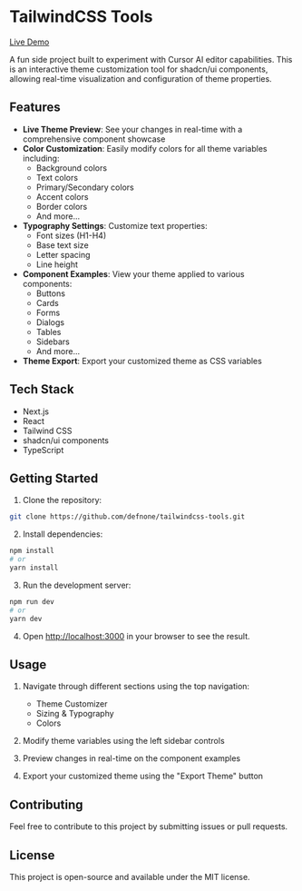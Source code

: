 # TailwindCSS Tools

[Live Demo](https://defnone.github.io/tailwindcss-tools/)


A fun side project built to experiment with Cursor AI editor capabilities. This is an interactive theme customization tool for shadcn/ui components, allowing real-time visualization and configuration of theme properties.

## Features

- **Live Theme Preview**: See your changes in real-time with a comprehensive component showcase
- **Color Customization**: Easily modify colors for all theme variables including:
  - Background colors
  - Text colors
  - Primary/Secondary colors
  - Accent colors
  - Border colors
  - And more...
- **Typography Settings**: Customize text properties:
  - Font sizes (H1-H4)
  - Base text size
  - Letter spacing
  - Line height
- **Component Examples**: View your theme applied to various components:
  - Buttons
  - Cards
  - Forms
  - Dialogs
  - Tables
  - Sidebars
  - And more...
- **Theme Export**: Export your customized theme as CSS variables

## Tech Stack

- Next.js
- React
- Tailwind CSS
- shadcn/ui components
- TypeScript

## Getting Started

1. Clone the repository:
```bash
git clone https://github.com/defnone/tailwindcss-tools.git
```

2. Install dependencies:
```bash
npm install
# or
yarn install
```

3. Run the development server:
```bash
npm run dev
# or
yarn dev
```

4. Open [http://localhost:3000](http://localhost:3000) in your browser to see the result.

## Usage

1. Navigate through different sections using the top navigation:
   - Theme Customizer
   - Sizing & Typography
   - Colors

2. Modify theme variables using the left sidebar controls

3. Preview changes in real-time on the component examples

4. Export your customized theme using the "Export Theme" button

## Contributing

Feel free to contribute to this project by submitting issues or pull requests.

## License

This project is open-source and available under the MIT license.
